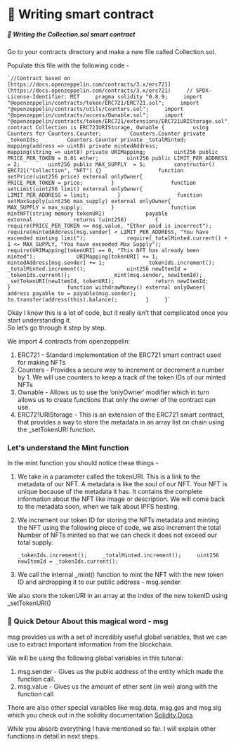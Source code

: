 🎉 Writing smart contract
=========================

##### 🎉 Writing the Collection.sol smart contract

Go to your contracts directory and make a new file called Collection.sol.

Populate this file with the following code -

    `//Contract based on [https://docs.openzeppelin.com/contracts/3.x/erc721](https://docs.openzeppelin.com/contracts/3.x/erc721)     // SPDX-License-Identifier: MIT     pragma solidity ^0.8.9;     import "@openzeppelin/contracts/token/ERC721/ERC721.sol";     import "@openzeppelin/contracts/utils/Counters.sol";     import "@openzeppelin/contracts/access/Ownable.sol";     import "@openzeppelin/contracts/token/ERC721/extensions/ERC721URIStorage.sol";     contract Collection is ERC721URIStorage, Ownable {         using Counters for Counters.Counter;         Counters.Counter private _tokenIds;         Counters.Counter private _totalMinted;                  mapping(address => uint8) private mintedAddress;         mapping(string => uint8) private URIMapping;         uint256 public PRICE_PER_TOKEN = 0.01 ether;         uint256 public LIMIT_PER_ADDRESS = 2;         uint256 public MAX_SUPPLY  = 5;         constructor() ERC721("Collection", "NFT") {}                  function setPrice(uint256 price) external onlyOwner{             PRICE_PER_TOKEN = price;         }                  function setLimit(uint256 limit) external onlyOwner{             LIMIT_PER_ADDRESS = limit;         }                  function setMaxSupply(uint256 max_supply) external onlyOwner{             MAX_SUPPLY = max_supply;         }                  function mintNFT(string memory tokenURI)             payable             external             returns (uint256)         {             require(PRICE_PER_TOKEN <= msg.value, "Ether paid is incorrect");             require(mintedAddress[msg.sender] < LIMIT_PER_ADDRESS, "You have exceeded minting limit");             require(_totalMinted.current() + 1 <= MAX_SUPPLY, "You have exceeded Max Supply");             require(URIMapping[tokenURI] == 0, "This NFT has already been minted");             URIMapping[tokenURI] += 1;             mintedAddress[msg.sender] += 1;             _tokenIds.increment();             _totalMinted.increment();             uint256 newItemId = _tokenIds.current();             _mint(msg.sender, newItemId);             _setTokenURI(newItemId, tokenURI);             return newItemId;         }                  function withdrawMoney() external onlyOwner{             address payable to = payable(msg.sender);             to.transfer(address(this).balance);         }     }`

Okay I know this is a lot of code, but it really isn’t that complicated once you start understanding it.  
So let’s go through it step by step.

We import 4 contracts from openzeppelin:

1.  ERC721 - Standard implementation of the ERC721 smart contract used for making NFTs
2.  Counters - Provides a secure way to increment or decrement a number by 1. We will use counters to keep a track of the token IDs of our minted NFTs
3.  Ownable - Allows us to use the ‘onlyOwner’ modifier which in turn allows us to create functions that only the owner of the contract can use.
4.  ERC721URIStorage - This is an extension of the ERC721 smart contract, that provides a way to store the metadata in an array list on chain using the \_setTokenURI function.

### Let's understand the Mint function

In the mint function you should notice these things -

1.  We take in a parameter called the tokenURI. This is a link to the metadata of our NFT. A metadata is like the soul of our NFT. Your NFT is unique because of the metadata it has. It contains the complete information about the NFT like image or description. We will come back to the metadata soon, when we talk about IPFS hosting.
2.  We increment our token ID for storing the NFTs metadata and minting the NFT using the following piece of code, we also increment the total Number of NFTs minted so that we can check it does not exceed our total supply.

    `_tokenIds.increment();     _totalMinted.increment();     uint256 newItemId = _tokenIds.current();`

1.  We call the internal \_mint() function to mint the NFT with the new token ID and airdropping it to our public address - msg.sender.

We also store the tokenURI in an array at the index of the new tokenID using \_setTokenURI()

### 🚨 Quick Detour About this magical word - msg

msg provides us with a set of incredibly useful global variables, that we can use to extract important information from the blockchain.

We will be using the following global variables in this tutorial:

1.  msg.sender - Gives us the public address of the entity which made the function call.
2.  msg.value - Gives us the amount of ether sent (in wei) along with the function call

There are also other special variables like msg.data, msg.gas and msg.sig which you check out in the solidity documentation [Solidity Docs](https://docs.soliditylang.org/en/develop/units-and-global-variables.html?highlight=special%20variables%20and%20functions#block-and-transaction-properties)

While you absorb everything I have mentioned so far. I will explain other functions in detail in next steps.
